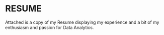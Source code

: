 # RESUME
Attached is a copy of my Resume displaying my experience and a bit of my enthusiasm and passion for Data Analytics.
